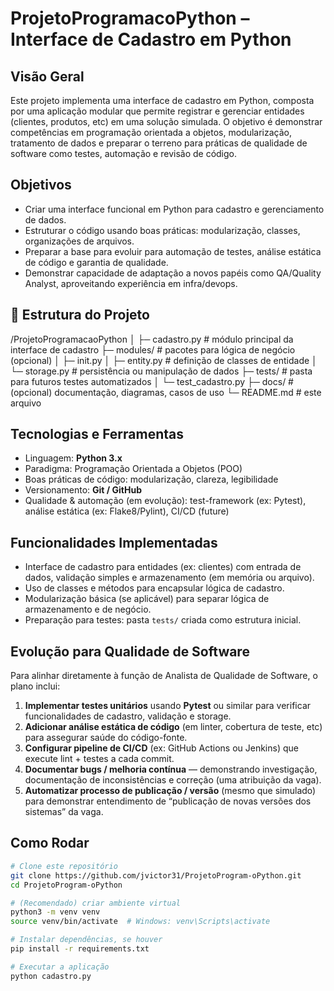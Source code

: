 # ProjetoProgramacoPython – Interface de Cadastro em Python

##  Visão Geral  
Este projeto implementa uma interface de cadastro em Python, composta por uma aplicação modular que permite registrar e gerenciar entidades (clientes, produtos, etc) em uma solução simulada. O objetivo é demonstrar competências em programação orientada a objetos, modularização, tratamento de dados e preparar o terreno para práticas de qualidade de software como testes, automação e revisão de código.

##  Objetivos  
- Criar uma interface funcional em Python para cadastro e gerenciamento de dados.  
- Estruturar o código usando boas práticas: modularização, classes, organizações de arquivos.  
- Preparar a base para evoluir para automação de testes, análise estática de código e garantia de qualidade.  
- Demonstrar capacidade de adaptação a novos papéis como QA/Quality Analyst, aproveitando experiência em infra/devops.

## 🔧 Estrutura do Projeto
/ProjetoProgramacaoPython
│
├─ cadastro.py # módulo principal da interface de cadastro
├─ modules/ # pacotes para lógica de negócio (opcional)
│ ├─ init.py
│ ├─ entity.py # definição de classes de entidade
│ └─ storage.py # persistência ou manipulação de dados
├─ tests/ # pasta para futuros testes automatizados
│ └─ test_cadastro.py
├─ docs/ # (opcional) documentação, diagramas, casos de uso
└─ README.md # este arquivo

##  Tecnologias e Ferramentas  
- Linguagem: **Python 3.x**  
- Paradigma: Programação Orientada a Objetos (POO)  
- Boas práticas de código: modularização, clareza, legibilidade  
- Versionamento: **Git / GitHub**  
- Qualidade & automação (em evolução): test-framework (ex: Pytest), análise estática (ex: Flake8/Pylint), CI/CD (future)

##  Funcionalidades Implementadas  
- Interface de cadastro para entidades (ex: clientes) com entrada de dados, validação simples e armazenamento (em memória ou arquivo).  
- Uso de classes e métodos para encapsular lógica de cadastro.  
- Modularização básica (se aplicável) para separar lógica de armazenamento e de negócio.  
- Preparação para testes: pasta `tests/` criada como estrutura inicial.

##  Evolução para Qualidade de Software  
Para alinhar diretamente à função de Analista de Qualidade de Software, o plano inclui:  
1. **Implementar testes unitários** usando **Pytest** ou similar para verificar funcionalidades de cadastro, validação e storage.  
2. **Adicionar análise estática de código** (em linter, cobertura de teste, etc) para assegurar saúde do código-fonte.  
3. **Configurar pipeline de CI/CD** (ex: GitHub Actions ou Jenkins) que execute lint + testes a cada commit.  
4. **Documentar bugs / melhoria contínua** — demonstrando investigação, documentação de inconsistências e correção (uma atribuição da vaga).  
5. **Automatizar processo de publicação / versão** (mesmo que simulado) para demonstrar entendimento de “publicação de novas versões dos sistemas” da vaga.

##  Como Rodar  
```bash
# Clone este repositório  
git clone https://github.com/jvictor31/ProjetoProgram-oPython.git  
cd ProjetoProgram-oPython  

# (Recomendado) criar ambiente virtual  
python3 -m venv venv  
source venv/bin/activate  # Windows: venv\Scripts\activate  

# Instalar dependências, se houver  
pip install -r requirements.txt  

# Executar a aplicação  
python cadastro.py  
